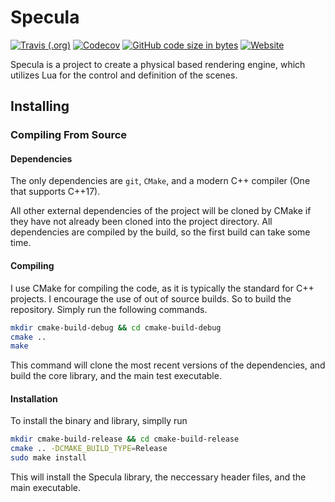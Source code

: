 # Specula

[![Travis (.org)](https://img.shields.io/travis/luxater/specula?style=for-the-badge)](https://travis-ci.org/LuxAter/Specula)
[![Codecov](https://img.shields.io/codecov/c/github/luxater/specula?style=for-the-badge)](https://codecov.io/gh/LuxAter/Specula)
[![GitHub code size in bytes](https://img.shields.io/github/languages/code-size/luxater/specula?style=for-the-badge)](https://github.com/LuxAter/Specula)
[![Website](https://img.shields.io/website/https/luxater.github.io/Specula?down_color=red&down_message=offline&label=Documentation&style=for-the-badge&up_color=dark-green&up_message=online)](https://luxater.github.io/Specula)

Specula is a project to create a physical based rendering engine, which
utilizes Lua for the control and definition of the scenes.

## Installing

### Compiling From Source

#### Dependencies

The only dependencies are `git`, `CMake`, and a modern C++ compiler (One
that supports C++17).

All other external dependencies of the project will be cloned by CMake if they
have not already been cloned into the project directory. All dependencies are
compiled by the build, so the first build can take some time.

#### Compiling

I use CMake for compiling the code, as it is typically the standard for C++
projects. I encourage the use of out of source builds. So to build the
repository. Simply run the following commands.

```bash
mkdir cmake-build-debug && cd cmake-build-debug
cmake ..
make
```

This command will clone the most recent versions of the dependencies, and build
the core library, and the main test executable.

#### Installation

To install the binary and library, simplly run

```bash
mkdir cmake-build-release && cd cmake-build-release
cmake .. -DCMAKE_BUILD_TYPE=Release
sudo make install
```

This will install the Specula library, the neccessary header files, and the
main executable.
